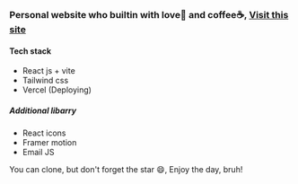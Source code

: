 ### Personal website who builtin with love🧡 and coffee☕, [Visit this site](https://hendrialqori.vercel.app)
#### Tech stack
- React js + vite
- Tailwind css
- Vercel (Deploying)


##### Additional libarry
- React icons
- Framer motion
- Email JS

You can clone, but don't forget the star 😄, Enjoy the day, bruh!


